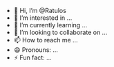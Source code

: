 - 👋 Hi, I’m @Ratulos
- 👀 I’m interested in ...
- 🌱 I’m currently learning ...
- 💞️ I’m looking to collaborate on ...
- 📫 How to reach me ...
- 😄 Pronouns: ...
- ⚡ Fun fact: ...

<!---
Ratulos/Ratulos is a ✨ special ✨ repository because its `README.md` (this file) appears on your GitHub profile.
You can click the Preview link to take a look at your changes.
--->
